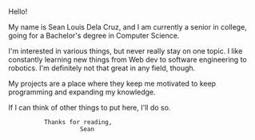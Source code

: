 Hello!

  My name is Sean Louis Dela Cruz, and I am currently a senior in college, going for a Bachelor's degree in Computer Science.
  
  I'm interested in various things, but never really stay on one topic. I like constantly learning new things from Web dev to software engineering to robotics. I'm definitely not that great in any field, though.
  
  My projects are a place where they keep me motivated to keep programming and expanding my knowledge.
  
  If I can think of other things to put here, I'll do so.
              
              Thanks for reading,
                        Sean
